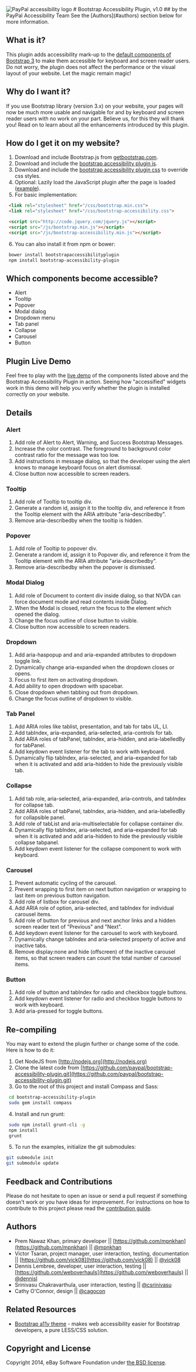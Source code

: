 <img src="images/logo/logo_347x50_PPa11y.png" alt="PayPal accessibility logo">
# Bootstrap Accessibility Plugin, v1.0
## by the PayPal Accessibility Team
See the [Authors](#authors) section below for more information.

## What is it?
This plugin adds accessibility mark-up to the [default components of Bootstrap 3](http://getbootstrap.com/javascript/) to make them accessible for keyboard and screen reader users. Do not worry, the plugin does not affect the performance or the visual layout of your website. Let the magic remain magic!

## Why do I want it?
If you use Bootstrap library (version 3.x) on your website, your pages will now be much more usable and navigable for and by keyboard and screen reader users with no work on your part. Believe us, for this they will thank you! Read on to learn about all the enhancements introduced by this plugin.

## How do I get it on my website?
1. Download and include Bootstrap.js from [getbootstrap.com](http://getbootstrap.com/).
2. Download and include the [bootstrap accessibility plugin js](plugins/js).
3. Download and include the [bootstrap accessibility plugin css](plugins/css) to override css styles.
4. Optional: Lazily load the JavaScript plugin after the page is loaded ([example](demo.html)).
5. For basic implementation:

  ```html
   <link rel="stylesheet" href="/css/bootstrap.min.css">
   <link rel="stylesheet" href="/css/bootstrap-accessibility.css">

   <script src="http://code.jquery.com/jquery.js"></script>
   <script src="/js/bootstrap.min.js"></script>
   <script src="/js/bootstrap-accessibility.min.js"></script>
  ```
6. You can also install it from npm or bower:

  ```sh
   bower install bootstrapaccessibilityplugin
   npm install bootstrap-accessibility-plugin
  ```

## Which components become accessible?
- Alert
- Tooltip
- Popover
- Modal dialog
- Dropdown menu
- Tab panel
- Collapse
- Carousel
- Button

## Plugin Live Demo
Feel free to play with the [live demo](demo.html) of the components listed above and the Bootstrap Accessibility Plugin in action. Seeing how "accessified" widgets work in this demo will help you verify whether the plugin is installed correctly on your website.

## Details

### Alert
1. Add role of Alert to Alert, Warning, and Success Bootstrap Messages.
2. Increase the color contrast. The foreground to background color contrast ratio for the message was too low.
3. Add instructions in message dialog, so that the developer using the alert knows to manage keyboard focus on alert dismissal.
4. Close button now accessible to screen readers.

### Tooltip
1. Add role of Tooltip to tooltip div.
2. Generate a random id, assign it to the tooltip div, and reference it from the Tooltip element with the ARIA attribute "aria-describedby".
3. Remove aria-describedby when the tooltip is hidden.

### Popover 
1. Add role of Tooltip to popover div.
2. Generate a random id, assign it to Popover div, and reference it from the Tooltip element with the ARIA attribute "aria-describedby".
3. Remove aria-describedby when the popover is dismissed.

### Modal Dialog
1. Add role of Document to content div inside dialog, so that NVDA can force document mode and read contents inside Dialog.
2. When the Modal is closed, return the focus to the element which opened the dialog.
3. Change the focus outline of close button to visible.
4. Close button now accessible to screen readers.

### Dropdown 
1. Add aria-haspopup and and aria-expanded attributes to dropdown toggle link.
2. Dynamically change aria-expanded when the dropdown closes or opens.
3. Focus to first item on activating dropdown.
4. Add ability to open dropdown with spacebar.
5. Close dropdown when tabbing out from dropdown.
6. Change the focus outline of dropdown to visible.

### Tab Panel
1. Add ARIA roles like tablist, presentation, and tab for tabs UL, LI.
2. Add tabIndex, aria-expanded, aria-selected, aria-controls for tab.
3. Add ARIA roles of tabPanel, tabIndex, aria-hidden, and aria-labelledBy for tabPanel.
4. Add keydown event listener for the tab to work with keyboard.
5. Dynamically flip tabIndex, aria-selected, and aria-expanded for tab when it is activated and add aria-hidden to hide the previously visible tab.

### Collapse 
1. Add tab role, aria-selected, aria-expanded, aria-controls, and tabIndex for collapse tab.
2. Add ARIA roles of tabPanel, tabIndex, aria-hidden, and aria-labelledBy for collapsible panel.
3. Add role of tabList and aria-multiselectable for collapse container div.
4. Dynamically flip tabIndex, aria-selected, and aria-expanded for tab when it is activated and add aria-hidden to hide the previously visible collapse tabpanel.
5. Add keydown event listener for the collapse component to work with keyboard.

### Carousel
1. Prevent automatic cycling of the carousel.
2. Prevent wrapping to first item on next button navigation or wrapping to last item on previous button navigation.
3. Add role of listbox for carousel div.
4. Add ARIA role of option, aria-selected, and tabIndex for individual carousel items.
5. Add role of button for previous and next anchor links and a hidden screen reader text of "Previous" and "Next".
6. Add keydown event listener for the carousel to work with keyboard.
7. Dynamically change tabIndex and aria-selected property of active and inactive tabs.
8. Remove display:none and hide (offscreen) of the inactive carousel items, so that screen readers can count the total number of carousel items.

### Button
1. Add role of button and tabIndex for radio and checkbox toggle buttons.
2. Add keydown event listener for radio and checkbox toggle buttons to work with keyboard.
3. Add aria-pressed for toggle buttons.

## Re-compiling
You may want to extend the plugin further or change some of the code. Here is how to do it:

1. Get NodeJS from [http://nodejs.org](http://nodejs.org)
2. Clone the latest code from [https://github.com/paypal/bootstrap-accessibility-plugin.git](https://github.com/paypal/bootstrap-accessibility-plugin.git)
3. Go to the root of this project and install Compass and Sass:

  ```sh
   cd bootstrap-accessibility-plugin
   sudo gem install compass
  ```
4. Install and run grunt:

  ```sh
   sudo npm install grunt-cli -g
   npm install
   grunt
  ```
5. To run the examples, initialize the git submodules:
 
  ```sh
  git submodule init
  git submodule update
  ```

## Feedback and Contributions
Please do not hesitate to open an issue or send a pull request if something doesn't work or you have ideas for improvement. For instructions on how to contribute to this project please read the [contribution guide](CONTRIBUTING.md).

## Authors

 - Prem Nawaz Khan, primary developer || [https://github.com/mpnkhan](https://github.com/mpnkhan) || [@mpnkhan](https://twitter.com/mpnkhan)
 - Victor Tsaran, project manager, user interaction, testing, documentation || [https://github.com/vick08](https://github.com/vick08) || [@vick08](https://twitter.com/vick08)
 - Dennis Lembree, developer, user interaction, testing || [https://github.com/weboverhauls](https://github.com/weboverhauls) || [@dennisl](https://twitter.com/dennisl)
 - Srinivasu Chakravarthula, user interaction, testing || [@csrinivasu](https://twitter.com/csrinivasu)
 - Cathy O'Connor, design || [@cagocon](https://twitter.com/cagocon)

## Related Resources

 -  [Bootstrap a11y theme](https://github.com/bassjobsen/bootstrap-a11y-theme) - makes web accessibility easier for Bootstrap developers, a pure LESS/CSS solution.

## Copyright and License

Copyright 2014, eBay Software Foundation under [the BSD license](LICENSE.md).
